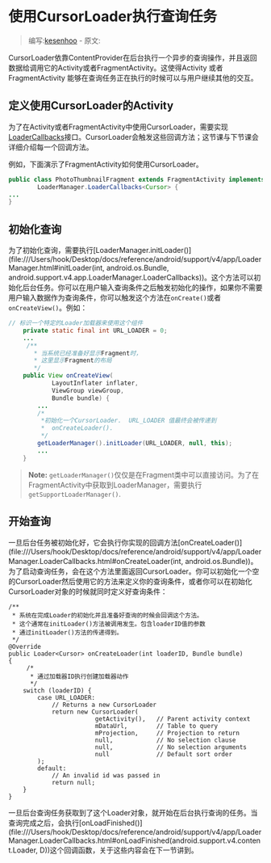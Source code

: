 # 使用CursorLoader执行查询任务

> 编写:[kesenhoo](https://github.com/kesenhoo) - 原文:

CursorLoader依靠ContentProvider在后台执行一个异步的查询操作，并且返回数据给调用它的Activity或者FragmentActivity。这使得Activity 或者 FragmentActivity 能够在查询任务正在执行的时候可以与用户继续其他的交互。

## 定义使用CursorLoader的Activity

为了在Activity或者FragmentActivity中使用CursorLoader，需要实现[LoaderCallbacks<Cursor>](file:///Users/hook/Desktop/docs/reference/android/support/v4/app/LoaderManager.LoaderCallbacks.html)接口。CursorLoader会触发这些回调方法；这节课与下节课会详细介绍每一个回调方法。

<!-- More -->

例如，下面演示了FragmentActivity如何使用CursorLoader。

```java
public class PhotoThumbnailFragment extends FragmentActivity implements
        LoaderManager.LoaderCallbacks<Cursor> {
...
}
```

## 初始化查询

为了初始化查询，需要执行[LoaderManager.initLoader()](file:///Users/hook/Desktop/docs/reference/android/support/v4/app/LoaderManager.html#initLoader(int, android.os.Bundle, android.support.v4.app.LoaderManager.LoaderCallbacks<D>))。这个方法可以初始化后台任务。你可以在用户输入查询条件之后触发初始化的操作，如果你不需要用户输入数据作为查询条件，你可以触发这个方法在`onCreate()`或者`onCreateView()`。例如：

```java
// 标识一个特定的Loader加载器来使用这个组件
    private static final int URL_LOADER = 0;
    ...
     /**
       * 当系统已经准备好显示Fragment时，
       * 这里显示Fragment的布局
       */
    public View onCreateView(
            LayoutInflater inflater,
            ViewGroup viewGroup,
            Bundle bundle) {
        ...
        /*
         *初始化一个CursorLoader.  URL_LOADER 值最终会被传递到
         *  onCreateLoader().
         */
        getLoaderManager().initLoader(URL_LOADER, null, this);
        ...
    }
```

> **Note:** `getLoaderManager()`仅仅是在Fragment类中可以直接访问。为了在FragmentActivity中获取到LoaderManager，需要执行`getSupportLoaderManager()`.

## 开始查询

一旦后台任务被初始化好，它会执行你实现的回调方法[onCreateLoader()](file:///Users/hook/Desktop/docs/reference/android/support/v4/app/LoaderManager.LoaderCallbacks.html#onCreateLoader(int, android.os.Bundle))。为了启动查询任务，会在这个方法里面返回CursorLoader。你可以初始化一个空的CursorLoader然后使用它的方法来定义你的查询条件，或者你可以在初始化CursorLoader对象的时候就同时定义好查询条件：

```
/**
 * 系统在完成Loader的初始化并且准备好查询的时候会回调这个方法。
 * 这个通常在initLoader()方法被调用发生。包含loaderID值的参数
 * 通过initLoader()方法的传递得到。
 */
@Override
public Loader<Cursor> onCreateLoader(int loaderID, Bundle bundle)
{
     /*
      * 通过加载器ID执行创建加载器动作
      */
    switch (loaderID) {
        case URL_LOADER:
            // Returns a new CursorLoader
            return new CursorLoader(
                        getActivity(),   // Parent activity context
                        mDataUrl,        // Table to query
                        mProjection,     // Projection to return
                        null,            // No selection clause
                        null,            // No selection arguments
                        null             // Default sort order
        );
        default:
            // An invalid id was passed in
            return null;
    }
}
```

一旦后台查询任务获取到了这个Loader对象，就开始在后台执行查询的任务。当查询完成之后，会执行[onLoadFinished()](file:///Users/hook/Desktop/docs/reference/android/support/v4/app/LoaderManager.LoaderCallbacks.html#onLoadFinished(android.support.v4.content.Loader<D>, D))这个回调函数，关于这些内容会在下一节讲到。


